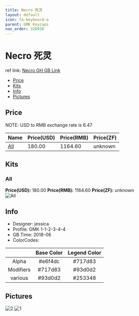 ```yaml
---
title: Necro 死灵
layout: default
icon: fa-keyboard-o
parent: GMK Keycaps
nav_order: 320930
---
```


# Necro 死灵

ref link: [Necro GH GB Link](https://geekhack.org/index.php?topic=94937.450)

* [Price](#price)
* [Kits](#kits)
* [Info](#info)
* [Pictures](#pictures)


## Price  
NOTE: USD to RMB exchange rate is 6.47

| Name          | Price(USD)    |  Price(RMB) |  Price(ZF) |
| ------------- | ------------- |  ---------- |  --------- |
|[All](#all)|180.00|1164.60|unknown|


## Kits
### All
**Price(USD):** 180.00    **Price(RMB):** 1164.60    **Price(ZF):** unknown    
<img src="{{ 'assets/images/gmk-keycaps/necro/kits_pics/all.jpg' | relative_url }}" alt="All" class="image featured">


## Info
* Designer: jessica
* Profile: GMK 1-1-2-3-4-4
* GB Time: 2018-06
* ColorCodes: 

||Base Color      | Legend Color
| :-------------: | :-------------: | :------------:
|Alpha|#e6f4dc|#717d83
|Modifiers|#717d83|#93d0d2
|various|#93d0d2|#253348


## Pictures
<img src="{{ 'assets/images/gmk-keycaps/necro/rendering_pics/2.jpg' | relative_url }}" alt="2" class="image featured">
<img src="{{ 'assets/images/gmk-keycaps/necro/rendering_pics/1.jpg' | relative_url }}" alt="1" class="image featured">
